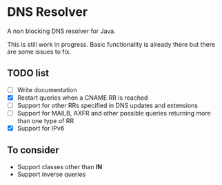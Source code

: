 # DNS Resolver

A non blocking DNS resolver for Java.

<!--
This is a snippet of how to use this to get all type of RRs from a dns name (just while I write a more proper doc):

```java

Resolver resolver = new Resolver();

Resolver.AnswerProcess process = resolver.lookup("yahoo.com", DnsType.ALL);

int timeout = 100;
boolean done;
do {

    done = process.doIO(timeout); // It only blocks for 'timeout' milliseconds, returns true if there is an outcome

    // do something else...

} while (!done);

List<ResourceRecord> result = process.getResult();

for(ResourceRecord rr: result) {
    System.out.println("Result: " + rr.getDnsName() + " - " + rr.getDnsType() + " - " + rr.getData(Object.class));
}
```
-->
This is still work in progress. Basic functionality is already there but there are some issues to fix.

## TODO list

- [ ] Write documentation
- [X] Restart queries when a CNAME RR is reached
- [ ] Support for other RRs specified in DNS updates and extensions
- [ ] Support for MAILB, AXFR and other possible queries returning more than one type of RR
- [X] Support for IPv6

## To consider

* Support classes other than __IN__
* Support inverse queries

